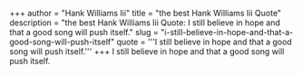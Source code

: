+++
author = "Hank Williams Iii"
title = "the best Hank Williams Iii Quote"
description = "the best Hank Williams Iii Quote: I still believe in hope and that a good song will push itself."
slug = "i-still-believe-in-hope-and-that-a-good-song-will-push-itself"
quote = '''I still believe in hope and that a good song will push itself.'''
+++
I still believe in hope and that a good song will push itself.
